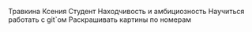 Травкина Ксения
Студент
Находчивость и амбициозность
Научиться работать с git`ом
Раскрашивать картины по номерам